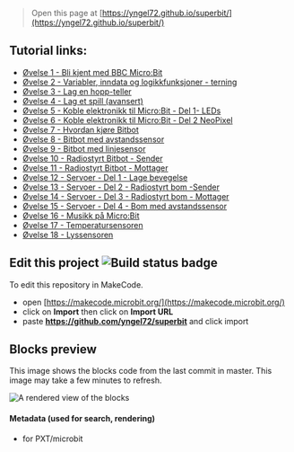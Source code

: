 
> Open this page at [https://yngel72.github.io/superbit/](https://yngel72.github.io/superbit/)

## Tutorial links:
* [Øvelse 1 - Bli kjent med BBC Micro:Bit](https://makecode.microbit.org/#tutorial:github:yngel72/Superbit/tutorial001)
* [Øvelse 2 - Variabler, inndata og logikkfunksjoner - terning](https://makecode.microbit.org/#tutorial:github:yngel72/Superbit/tutorial002)
* [Øvelse 3 - Lag en hopp-teller](https://makecode.microbit.org/#tutorial:github:yngel72/Superbit/tutorial003)
* [Øvelse 4 - Lag et spill (avansert)](https://makecode.microbit.org/#tutorial:github:yngel72/Superbit/tutorial004)
* [Øvelse 5 - Koble elektronikk til Micro:Bit - Del 1- LEDs](https://makecode.microbit.org/#tutorial:github:yngel72/Superbit/tutorial005)
* [Øvelse 6 - Koble elektronikk til Micro:Bit - Del 2 NeoPixel](https://makecode.microbit.org/#tutorial:github:yngel72/Superbit/tutorial006)
* [Øvelse 7 - Hvordan kjøre Bitbot](https://makecode.microbit.org/#tutorial:github:yngel72/Superbit/tutorial007)
* [Øvelse 8 - Bitbot med avstandssensor](https://makecode.microbit.org/#tutorial:github:yngel72/Superbit/tutorial008)
* [Øvelse 9 - Bitbot med linjesensor](https://makecode.microbit.org/#tutorial:github:yngel72/Superbit/tutorial009)
* [Øvelse 10 - Radiostyrt Bitbot - Sender](https://makecode.microbit.org/#tutorial:github:yngel72/Superbit/tutorial010)
* [Øvelse 11 - Radiostyrt Bitbot - Mottager](https://makecode.microbit.org/#tutorial:github:yngel72/Superbit/tutorial011)
* [Øvelse 12 - Servoer - Del 1 - Lage bevegelse](https://makecode.microbit.org/#tutorial:github:yngel72/Superbit/tutorial012)
* [Øvelse 13 - Servoer - Del 2 - Radiostyrt bom -Sender](https://makecode.microbit.org/#tutorial:github:yngel72/Superbit/tutorial013)
* [Øvelse 14 - Servoer - Del 3 - Radiostyrt bom - Mottager](https://makecode.microbit.org/#tutorial:github:yngel72/Superbit/tutorial014)
* [Øvelse 15 - Servoer - Del 4 - Bom med avstandssensor](https://makecode.microbit.org/#tutorial:github:yngel72/Superbit/tutorial015)
* [Øvelse 16 - Musikk på Micro:Bit](https://makecode.microbit.org/#tutorial:github:yngel72/superbit/tutorial016)
* [Øvelse 17 - Temperatursensoren](https://makecode.microbit.org/#tutorial:github:yngel72/superbit/tutorial017)
* [Øvelse 18 - Lyssensoren](https://makecode.microbit.org/#tutorial:github:yngel72/superbit/tutorial018)

## Edit this project ![Build status badge](https://github.com/yngel72/superbit/workflows/MakeCode/badge.svg)

To edit this repository in MakeCode.

* open [https://makecode.microbit.org/](https://makecode.microbit.org/)
* click on **Import** then click on **Import URL**
* paste **https://github.com/yngel72/superbit** and click import

## Blocks preview

This image shows the blocks code from the last commit in master.
This image may take a few minutes to refresh.

![A rendered view of the blocks](https://github.com/yngel72/superbit/raw/master/.github/makecode/blocks.png)

#### Metadata (used for search, rendering)

* for PXT/microbit
<script src="https://makecode.com/gh-pages-embed.js"></script><script>makeCodeRender("{{ site.makecode.home_url }}", "{{ site.github.owner_name }}/{{ site.github.repository_name }}");</script>
